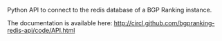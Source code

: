 Python API to connect to the redis database of a BGP Ranking instance.

The documentation is available here: 
http://circl.github.com/bgpranking-redis-api/code/API.html
